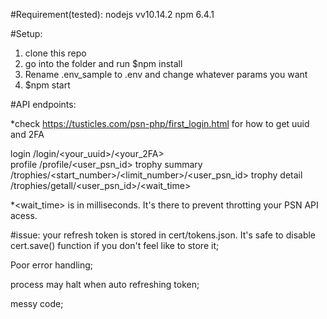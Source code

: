 #Requirement(tested):
nodejs vv10.14.2
npm 6.4.1

#Setup:
1. clone this repo
2. go into the folder and run $npm install
3. Rename .env_sample to .env and change whatever params you want
4. $npm start


#API endpoints:

*check https://tusticles.com/psn-php/first_login.html for how to get uuid and 2FA

login           /login/<your_uuid>/<your_2FA>           
profile         /profile/<user_psn_id>
trophy summary  /trophies/<start_number>/<limit_number>/<user_psn_id>
trophy detail   /trophies/getall/<user_psn_id>/<wait_time>     


*<wait_time> is in milliseconds. It's there to prevent throtting your PSN API acess.


#issue:
your refresh token is stored in cert/tokens.json. It's safe to disable cert.save() function
if you don't feel like to store it;

Poor error handling;

process may halt when auto refreshing token;

messy code;

